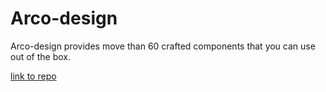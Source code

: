 # Arco-design

Arco-design provides move than 60 crafted components that you can use out
of the box.

[link to repo](https://github.com/arco-design/arco-design-vue?utm_source=tldrwebdev)